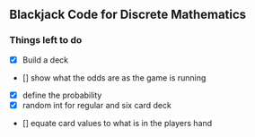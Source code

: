 ## Blackjack Code for Discrete Mathematics

### Things left to do

- [x] Build a deck
- [] show what the odds are as the game is running
- [x] define the probability
- [x] random int for regular and six card deck
- [] equate card values to what is in the players hand
